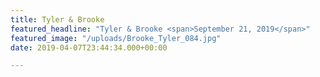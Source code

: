 ```yaml
---
title: Tyler & Brooke
featured_headline: "Tyler & Brooke <span>September 21, 2019</span>"
featured_image: "/uploads/Brooke_Tyler_084.jpg"
date: 2019-04-07T23:44:34.000+00:00

---
```

